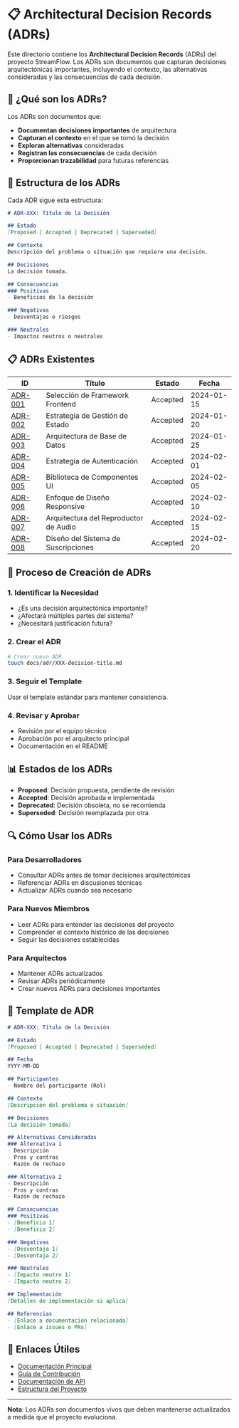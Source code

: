 # 📋 Architectural Decision Records (ADRs)

Este directorio contiene los **Architectural Decision Records** (ADRs) del proyecto StreamFlow. Los ADRs son documentos que capturan decisiones arquitectónicas importantes, incluyendo el contexto, las alternativas consideradas y las consecuencias de cada decisión.

## 🎯 ¿Qué son los ADRs?

Los ADRs son documentos que:
- **Documentan decisiones importantes** de arquitectura
- **Capturan el contexto** en el que se tomó la decisión
- **Exploran alternativas** consideradas
- **Registran las consecuencias** de cada decisión
- **Proporcionan trazabilidad** para futuras referencias

## 📁 Estructura de los ADRs

Cada ADR sigue esta estructura:

```markdown
# ADR-XXX: Título de la Decisión

## Estado
[Proposed | Accepted | Deprecated | Superseded]

## Contexto
Descripción del problema o situación que requiere una decisión.

## Decisiones
La decisión tomada.

## Consecuencias
### Positivas
- Beneficios de la decisión

### Negativas
- Desventajas o riesgos

### Neutrales
- Impactos neutros o neutrales
```

## 📋 ADRs Existentes

| ID | Título | Estado | Fecha |
|----|--------|--------|-------|
| [ADR-001](./001-frontend-framework-selection.md) | Selección de Framework Frontend | Accepted | 2024-01-15 |
| [ADR-002](./002-state-management-strategy.md) | Estrategia de Gestión de Estado | Accepted | 2024-01-20 |
| [ADR-003](./003-database-architecture.md) | Arquitectura de Base de Datos | Accepted | 2024-01-25 |
| [ADR-004](./004-authentication-strategy.md) | Estrategia de Autenticación | Accepted | 2024-02-01 |
| [ADR-005](./005-ui-component-library.md) | Biblioteca de Componentes UI | Accepted | 2024-02-05 |
| [ADR-006](./006-responsive-design-approach.md) | Enfoque de Diseño Responsive | Accepted | 2024-02-10 |
| [ADR-007](./007-audio-player-architecture.md) | Arquitectura del Reproductor de Audio | Accepted | 2024-02-15 |
| [ADR-008](./008-subscription-system-design.md) | Diseño del Sistema de Suscripciones | Accepted | 2024-02-20 |

## 🔄 Proceso de Creación de ADRs

### 1. Identificar la Necesidad
- ¿Es una decisión arquitectónica importante?
- ¿Afectará múltiples partes del sistema?
- ¿Necesitará justificación futura?

### 2. Crear el ADR
```bash
# Crear nuevo ADR
touch docs/adr/XXX-decision-title.md
```

### 3. Seguir el Template
Usar el template estándar para mantener consistencia.

### 4. Revisar y Aprobar
- Revisión por el equipo técnico
- Aprobación por el arquitecto principal
- Documentación en el README

## 📊 Estados de los ADRs

- **Proposed**: Decisión propuesta, pendiente de revisión
- **Accepted**: Decisión aprobada e implementada
- **Deprecated**: Decisión obsoleta, no se recomienda
- **Superseded**: Decisión reemplazada por otra

## 🔍 Cómo Usar los ADRs

### Para Desarrolladores
- Consultar ADRs antes de tomar decisiones arquitectónicas
- Referenciar ADRs en discusiones técnicas
- Actualizar ADRs cuando sea necesario

### Para Nuevos Miembros
- Leer ADRs para entender las decisiones del proyecto
- Comprender el contexto histórico de las decisiones
- Seguir las decisiones establecidas

### Para Arquitectos
- Mantener ADRs actualizados
- Revisar ADRs periódicamente
- Crear nuevos ADRs para decisiones importantes

## 📝 Template de ADR

```markdown
# ADR-XXX: Título de la Decisión

## Estado
[Proposed | Accepted | Deprecated | Superseded]

## Fecha
YYYY-MM-DD

## Participantes
- Nombre del participante (Rol)

## Contexto
[Descripción del problema o situación]

## Decisiones
[La decisión tomada]

## Alternativas Consideradas
### Alternativa 1
- Descripción
- Pros y contras
- Razón de rechazo

### Alternativa 2
- Descripción
- Pros y contras
- Razón de rechazo

## Consecuencias
### Positivas
- [Beneficio 1]
- [Beneficio 2]

### Negativas
- [Desventaja 1]
- [Desventaja 2]

### Neutrales
- [Impacto neutro 1]
- [Impacto neutro 2]

## Implementación
[Detalles de implementación si aplica]

## Referencias
- [Enlace a documentación relacionada]
- [Enlace a issues o PRs]
```

## 🔗 Enlaces Útiles

- [Documentación Principal](../README.md)
- [Guía de Contribución](../CONTRIBUTING.md)
- [Documentación de API](../api-documentation.yaml)
- [Estructura del Proyecto](../project-structure.md)

---

**Nota**: Los ADRs son documentos vivos que deben mantenerse actualizados a medida que el proyecto evoluciona. 